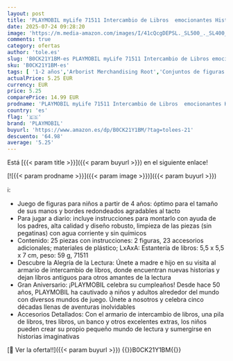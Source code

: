 ```yaml
---
layout: post
title: 'PLAYMOBIL myLife 71511 Intercambio de Libros  emocionantes Historias en el Armario de Libros  con Accesorios  Divertido Juego de rol imaginativo  Juegos sostenibles para niños a Partir de 4 años'
date: 2025-07-24 09:28:20
image: 'https://m.media-amazon.com/images/I/41cQcgDEPSL._SL500_._SL400_.jpg'
comments: true
category: ofertas
author: 'tole.es'
slug: 'B0CK21Y1BM-es PLAYMOBIL myLife 71511 Intercambio de Libros emocionantes...'
sku: 'B0CK21Y1BM-es'
tags: [ '1-2 años','Arborist Merchandising Root','Conjuntos de figuras de juguete','Juguetes','Juguetes y juegos','Muñecos y figuras','Self Service','Special Features Stores','b6d17eda-2c26-45ed-a098-453a9f96e839_0','b6d17eda-2c26-45ed-a098-453a9f96e839_6501','playmobil','🇪🇸', ]
actualPrice: 5.25 EUR
currency: EUR
price: 5.25
comparePrice: 14.99 EUR
prodname: 'PLAYMOBIL myLife 71511 Intercambio de Libros  emocionantes Historias en el Armario de Libros  con Accesorios  Divertido Juego de rol imaginativo  Juegos sostenibles para niños a Partir de 4 años'
country: 'es'
flag: '🇪🇸'
brand: 'PLAYMOBIL'
buyurl: 'https://www.amazon.es/dp/B0CK21Y1BM/?tag=tolees-21'
descuento: '64.98'
average: '5.25'
---
```


Está [{{< param title >}}]({{< param buyurl >}}) en el siguiente enlace!

[![{{< param prodname >}}]({{< param image >}})]({{< param buyurl >}})

ℹ️:

- Juego de figuras para niños a partir de 4 años: óptimo para el tamaño de sus manos y bordes redondeados agradables al tacto
- Para jugar a diario: incluye instrucciones para montarlo con ayuda de los padres, alta calidad y diseño robusto, limpieza de las piezas (sin pegatinas) con agua corriente y sin químicos
- Contenido: 25 piezas con instrucciones: 2 figuras, 23 accesorios adicionales; materiales de plástico; LxAxA: Estantería de libros: 5,5 x 5,5 x 7 cm, peso: 59 g, 71511
- Descubre la Alegría de la Lectura: Únete a madre e hijo en su visita al armario de intercambio de libros, donde encuentran nuevas historias y dejan libros antiguos para otros amantes de la lectura
- Gran Aniversario: ¡PLAYMOBIL celebra su cumpleaños! Desde hace 50 años, PLAYMOBIL ha cautivado a niños y adultos alrededor del mundo con diversos mundos de juego. Únete a nosotros y celebra cinco décadas llenas de aventuras inolvidables
- Accesorios Detallados: Con el armario de intercambio de libros, una pila de libros, tres libros, un banco y otros excelentes extras, los niños pueden crear su propio pequeño mundo de lectura y sumergirse en historias imaginativas

[🛒 Ver la oferta!!]({{< param buyurl >}})
{{<world>}}B0CK21Y1BM{{</world>}}
